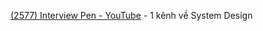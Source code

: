 
[(2577) Interview Pen - YouTube](https://www.youtube.com/@interviewpen/videos)    - 1 kênh về System Design

